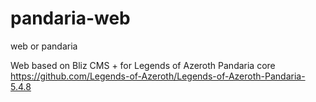 # pandaria-web
web or pandaria

Web based on Bliz CMS + for Legends of Azeroth Pandaria core
https://github.com/Legends-of-Azeroth/Legends-of-Azeroth-Pandaria-5.4.8
